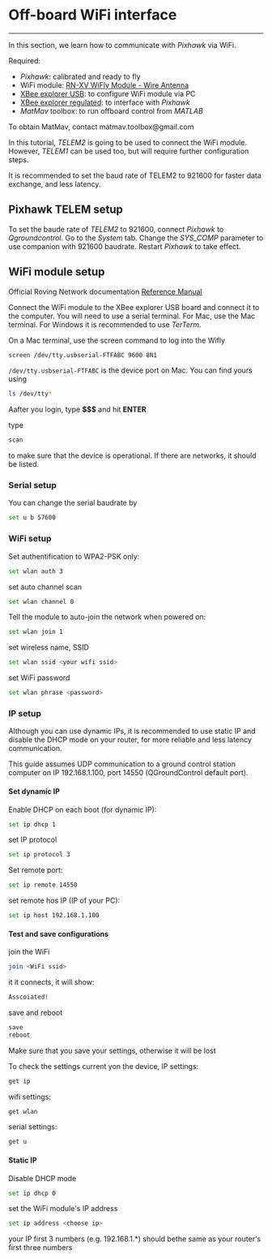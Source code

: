 # Off-board WiFi interface



---
In this section, we learn how to communicate with *Pixhawk* via WiFi.

Required:
* *Pixhawk*: calibrated and ready to fly
* WiFi module: [RN-XV WiFly Module - Wire Antenna](https://www.sparkfun.com/products/10822)
* [XBee explorer USB](https://www.sparkfun.com/products/11812): to configure WiFi module via PC
* [XBee explorer regulated](https://www.sparkfun.com/products/11373): to interface with *Pixhawk*
* *MatMav* toolbox: to run offboard control from *MATLAB*

<div class="info">
To obtain MatMav, contact matmav.toolbox@gmail.com 
</div>

In this tutorial, *TELEM2* is going to be used to connect the WiFi module. However, *TELEM1* can be used too, but will require further configuration steps.

<div class="info">
It is recommended to set the baud rate of TELEM2 to 921600 for faster data exchange, and less latency.
</div>

## Pixhawk TELEM setup
To set the baude rate of *TELEM2* to 921600, connect *Pixhawk* to *Qgroundcontrol*. Go to the *System* tab. Change the *SYS_COMP* parameter to use companion with 921600 baudrate. Restart *Pixhawk* to take effect.

## WiFi module setup

Official Roving Network documentation
[Reference Manual](http://dlnmh9ip6v2uc.cloudfront.net/datasheets/Wireless/WiFi/WiFly-RN-UM.pdf)

Connect the WiFi module to the XBee explorer USB board and connect it to the computer. You will need to use a serial terminal. For Mac, use the Mac terminal. For Windows it is recommended to use *TerTerm*.

On a Mac terminal, use the screen command to log into the Wifly

```sh
screen /dev/tty.usbserial-FTFABC 9600 8N1
```
`/dev/tty.usbserial-FTFABC` is the device port on Mac. You can find yours using
```sh
ls /dev/tty*
```
Aafter you login, type **$$$** and hit **ENTER**

type
```sh
scan
```
to make sure that the device is operational. If there are networks, it should be listed.

### Serial setup
You can change the serial baudrate by
```sh
set u b 57600
```

### WiFi setup
Set authentification to WPA2-PSK only:
```sh
set wlan auth 3
```
set auto channel scan
```sh
set wlan channel 0
```
Tell the module to auto-join the network when powered on:
```sh
set wlan join 1
```
set  wireless name, SSID
```sh
set wlan ssid <your wifi ssid>
```
set WiFi password
```sh
set wlan phrase <password>
```
### IP setup
<div class="info">
Although you can use dynamic IPs, it is recommended to use static IP and disable the DHCP mode on your router, for more reliable and less latency communication.
</div>

This guide assumes UDP communication to a ground control station computer on IP 192.168.1.100, port 14550 (QGroundControl default port).
#### Set dynamic IP
Enable DHCP on each boot (for dynamic IP):
```sh
set ip dhcp 1
```
set IP protocol
```sh
set ip protocol 3
```
Set remote port:
```sh
set ip remote 14550
```
set remote hos IP (IP of your PC):
```sh
set ip host 192.168.1.100
```
#### Test and save configurations
join the WiFi
```sh
join <WiFi ssid>
```
it it connects, it will show:
```sh
Asscoiated!
```
save and reboot
```sh
save
reboot
```
<div class="error">
Make sure that you save your settings, otherwise it will be lost
</div>

To check the settings current yon the device,
IP settings:
```sh
get ip
```
wifi settings:
```sh
get wlan
```
serial settings:
```sh
get u
```
#### Static IP
Disable DHCP mode
```sh
set ip dhcp 0
```
set the WiFi module's IP address
```sh
set ip address <choose ip>
```
your IP first 3 numbers (e.g. 192.168.1.\*) should bethe same as your router's first three numbers